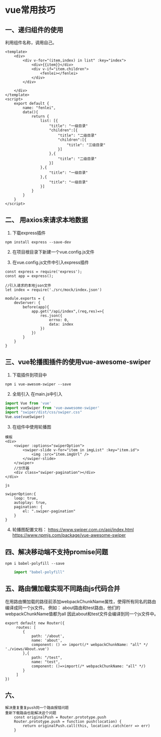# vue常用技巧

## 一、递归组件的使用
利用组件名称，调用自己。

```
<template>
	<div>
		<div v-for="(item,index) in list" :key="index">
			<div>{{item}}</div>
			<div v-if="item.children">
				<fenlei></fenlei>
			</div>
		</div>
		
	</div>
</template>
<script>
	export default {
		name: "fenlei",
		data(){
			return {
				list: [{
					"title": "一级目录"
					"children":[{
						"title": "二级目录"
						"children":[{
							"title": "三级目录"
						}]
					},{
						"title": "二级目录"
					}]
				},{
					"title": "一级目录"
				},{
					"title": "一级目录"
				}]
			}
		}
	}
</script>
```

## 二、 用axios来请求本地数据

1. 下载express插件
```
npm install express --save-dev
```

2. 在项目根目录下新建一个vue.config.js文件

3. 在vue.config.js文件中引入express插件

```
const express = require('express');
const app = express();

//引入请求的本地json文件
let index = require('./src/mock/index.json')

module.exports = {
	devServer: {
		before(app){
			app.get("/api/index",(req,res)=>{
				res.json({
					errno: 0,
					data: index
				})
			})
		}
	}
}

```

## 三、vue轮播图插件的使用vue-awesome-swiper

1. 下载插件到项目中

```
npm i vue-awesom-swiper --save
```

2. 全局引入
在main.js中引入
```js
import Vue from 'vue'
import vueSwiper from 'vue-awwesome-swiper'
import "swiper/dist/css/swiper.css"
Vue.use(vueSwiper)
```

3. 在组件中使用轮播图

```
模板
<div>
	<swiper :options="swiperOption">
		<swiper-slide v-for="item in imgList" :key="item.id">
			<img :src="item.imgUrl" />
		</swiper-slide>
	</swiper>
	//分页器
	<div class="swiper-pagination"></div>
</div>

js

swiperOption:{
	loop: true,
	autoplay: true,
	pagination: {
		el: ".swiper-pagination"
	}
}

```

4. 轮播图配置文档：
	https://www.swiper.com.cn/api/index.html
	https://www.npmjs.com/package/vue-awesome-swiper
	

## 四、解决移动端不支持promise问题

```
npm i babel-polyfill --save
```

```main.js
	import "babel-polyfill"
```

## 五、路由懒加载实现不同路由js代码合并

在用路由懒加载的路径前添加webpackChunkName属性，使得所有同名的路由编译成同一个js文件。
例如：
	about路由和test路由，他们的webpackChunkName值都为all
	因此about和test文件会编译到同一个js文件中。


```
export default new Router({
	 routes: [
	 	{
	 		path: '/about',
      		name: 'about',
      		component: () => import(/* webpackChunkName: "all" */ './views/About.vue')
	 	},{
	    	path: "/test",
	    	name: "test",
	    	component: ()=>import(/* webpackChunkName: "all" */)
	    }
	 ]
})
```

## 六、
```
解决重复重复push同一个路由报错问题
重新下载路由也能解决这个问题
	const originalPush = Router.prototype.push
	Router.prototype.push = function push(location) {
		return originalPush.call(this, location).catch(err => err)
	}
```